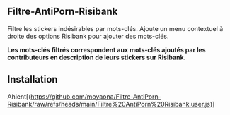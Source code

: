 ## Filtre-AntiPorn-Risibank
Filtre les stickers indésirables par mots-clés.
Ajoute un menu contextuel à droite des options Risibank pour ajouter des mots-clés.

**Les mots-clés filtrés correspondent aux mots-clés ajoutés par les contributeurs en description de leurs stickers sur Risibank.**

## Installation
Ahient[(https://github.com/moyaona/Filtre-AntiPorn-Risibank/raw/refs/heads/main/Filtre%20AntiPorn%20Risibank.user.js)]
